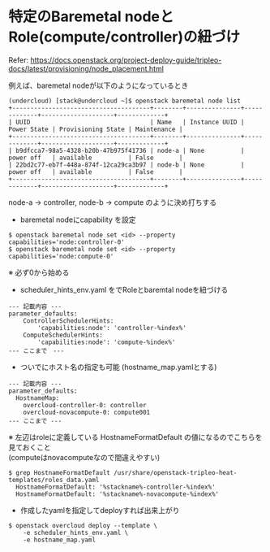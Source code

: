 特定のBaremetal nodeとRole(compute/controller)の紐づけ
==================================================================

Refer: https://docs.openstack.org/project-deploy-guide/tripleo-docs/latest/provisioning/node_placement.html

例えば、baremetal nodeが以下のようになっているとき
```
(undercloud) [stack@undercloud ~]$ openstack baremetal node list
+--------------------------------------+--------+---------------+-------------+--------------------+-------------+
| UUID                                 | Name   | Instance UUID | Power State | Provisioning State | Maintenance |
+--------------------------------------+--------+---------------+-------------+--------------------+-------------+
| b9dfcca7-98a5-4328-b20b-47b975f41736 | node-a | None          | power off   | available          | False       |
| 22bd2c77-eb7f-448a-874f-12ca29ca3b97 | node-b | None          | power off   | available          | False       |
+--------------------------------------+--------+---------------+-------------+--------------------+-------------+
```
node-a -> controller, node-b -> compute のように決め打ちする


* baremetal nodeにcapability を設定
```
$ openstack baremetal node set <id> --property capabilities='node:controller-0'
$ openstack baremetal node set <id> --property capabilities='node:compute-0'
```
※ 必ず0から始める

* scheduler_hints_env.yaml をでRoleとbaremtal nodeを紐づける
```
--- 記載内容 ---
parameter_defaults:
    ControllerSchedulerHints:
        'capabilities:node': 'controller-%index%'
    ComputeSchedulerHints:
        'capabilities:node': 'compute-%index%'
--- ここまで　---
```        

* ついでにホスト名の指定も可能 (hostname_map.yamlとする)
```
--- 記載内容 ---
parameter_defaults:
  HostnameMap:
    overcloud-controller-0: controller
    overcloud-novacompute-0: compute001
--- ここまで ---
```

※ 左辺はroleに定義している HostnameFormatDefault の値になるのでこちらを見ておくこと  
   (computeはnovacomputeなので間違えやすい)
```
$ grep HostnameFormatDefault /usr/share/openstack-tripleo-heat-templates/roles_data.yaml
  HostnameFormatDefault: '%stackname%-controller-%index%'
  HostnameFormatDefault: '%stackname%-novacompute-%index%'  
```

* 作成したyamlを指定してdeployすれば出来上がり
```
$ openstack overcloud deploy --template \
    -e scheduler_hints_env.yaml \
    -e hostname_map.yaml
```



